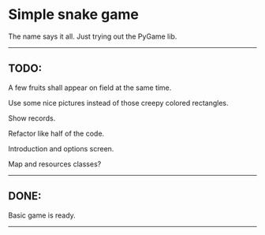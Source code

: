 Simple snake game
================

The name says it all.
Just trying out the PyGame lib.

____

## TODO:

A few fruits shall appear on field at the same time.

Use some nice pictures instead of those creepy colored rectangles.

Show records.

Refactor like half of the code.

Introduction and options screen.

Map and resources classes?

____

## DONE:

Basic game is ready.

____
